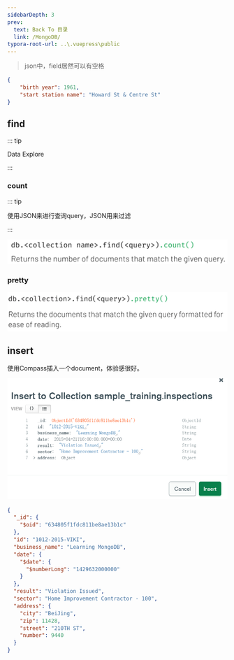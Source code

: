 ```yaml
---
sidebarDepth: 3
prev:
  text: Back To 目录
  link: /MongoDB/
typora-root-url: ..\.vuepress\public
---
```






> json中，field居然可以有空格

```json
{
    "birth year": 1961,
    "start station name": "Howard St & Centre St"
}
```



## find

::: tip

Data Explore

:::

### count

::: tip

使用JSON来进行查询query，JSON用来过滤

:::

![image-20221013201642737](/images/MongoDB/image-20221013201642737.png)

### pretty

![image-20221013202003051](/images/MongoDB/image-20221013202003051.png)



## insert

使用Compass插入一个document，体验感很好。

![image-20221013204057844](/images/MongoDB/image-20221013204057844.png)

```json
{
  "_id": {
    "$oid": "634805f1fdc811be8ae13b1c"
  },
  "id": "1012-2015-VIKI",
  "business_name": "Learning MongoDB",
  "date": {
    "$date": {
      "$numberLong": "1429632000000"
    }
  },
  "result": "Violation Issued",
  "sector": "Home Improvement Contractor - 100",
  "address": {
    "city": "BeiJing",
    "zip": 11428,
    "street": "210TH ST",
    "number": 9440
  }
}
```

